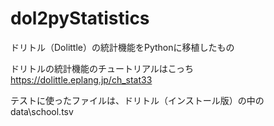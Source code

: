 # dol2pyStatistics
ドリトル（Dolittle）の統計機能をPythonに移植したもの

ドリトルの統計機能のチュートリアルはこっち
https://dolittle.eplang.jp/ch_stat33

テストに使ったファイルは、ドリトル（インストール版）の中のdata\school.tsv
